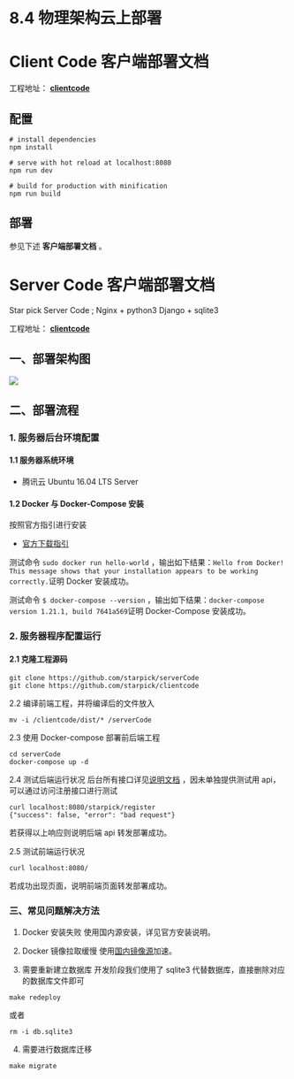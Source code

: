 # 8.4 物理架构云上部署



#  Client Code  客户端部署文档

工程地址：   [**clientcode**](https://github.com/starpick/clientcode)

## 配置

```
# install dependencies
npm install

# serve with hot reload at localhost:8080
npm run dev

# build for production with minification
npm run build

```

## 部署

参见下述 **客户端部署文档**  。



#  Server Code  客户端部署文档

Star pick Server Code ; Nginx + python3 Django + sqlite3

工程地址：   [**clientcode**](https://github.com/starpick/serverCode)



## 一、部署架构图

![](https://www.notion.so/file/https%3A%2F%2Fs3-us-west-2.amazonaws.com%2Fsecure.notion-static.com%2F6895a7ea-f249-4748-927f-658e2d7c0bb8%2FUntitled.png?width=1410)

## 二、部署流程

### 1. 服务器后台环境配置

#### 1.1 服务器系统环境

- 腾讯云 Ubuntu 16.04 LTS Server

#### 1.2 Docker 与 Docker-Compose 安装

按照官方指引进行安装

- [官方下载指引](https://docs.docker.com/install/#server)

测试命令 `sudo docker run hello-world` ，输出如下结果：`Hello from Docker!  This message shows that your installation appears to be working correctly.`证明 Docker 安装成功。


测试命令 `$ docker-compose --version` ，输出如下结果：`docker-compose version 1.21.1, build 7641a569`证明 Docker-Compose 安装成功。


### 2. 服务器程序配置运行

#### 2.1 克隆工程源码

```
git clone https://github.com/starpick/serverCode
git clone https://github.com/starpick/clientcode
```

2.2 编译前端工程，并将编译后的文件放入
```
mv -i /clientcode/dist/* /serverCode
```

2.3 使用 Docker-compose 部署前后端工程
```
cd serverCode
docker-compose up -d
```

2.4 测试后端运行状况
后台所有接口详见[说明文档](https://github.com/starpick/serverCode/blob/master/README.md) ，因未单独提供测试用 api，可以通过访问注册接口进行测试
```
curl localhost:8080/starpick/register
{"success": false, "error": "bad request"}
```
若获得以上响应则说明后端 api 转发部署成功。

2.5 测试前端运行状况
```
curl localhost:8080/
```
若成功出现页面，说明前端页面转发部署成功。


### 三、常见问题解决方法
1. Docker 安装失败
使用国内源安装，详见官方安装说明。

2. Docker 镜像拉取缓慢
使用[国内镜像源](https://yeasy.gitbooks.io/docker_practice/content/install/mirror.html)加速。

3. 需要重新建立数据库
开发阶段我们使用了 sqlite3 代替数据库，直接删除对应的数据库文件即可
```
make redeploy
```
或者
```
rm -i db.sqlite3
```
4. 需要进行数据库迁移
```
make migrate

```
